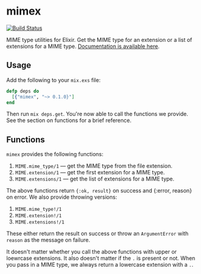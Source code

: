 # mimex

[![Build Status](https://api.travis-ci.org/hex-sh/mimex.svg?branch=master)](https://travis-ci.org/hex-sh/mimex)

MIME type utilities for Elixir. Get the MIME type for an extension or a list
of extensions for a MIME type. [Documentation is available here](http://hexdocs.pm/mimex).

## Usage

Add the following to your `mix.exs` file:

``` elixir
defp deps do
  [{"mimex", "~> 0.1.0}"]
end
```

Then run `mix deps.get`. You're now able to call the functions we provide. See
the section on functions for a brief reference.

## Functions

`mimex` provides the following functions:

 1. `MIME.mime_type/1` &mdash; get the MIME type from the file extension.
 2. `MIME.extension/1` &mdash; get the first extension for a MIME type.
 3. `MIME.extensions/1` &mdash; get the list of extensions for a MIME type.

The above functions return `{:ok, result}` on success and {:error, reason} on
error. We also provide throwing versions:

 1. `MIME.mime_type!/1`
 2. `MIME.extension!/1`
 3. `MIME.extensions!/1`

These either return the result on success or throw an `ArgumentError` with
`reason` as the message on failure.

It doesn't matter whether you call the above functions with upper or loewrcase
extensions. It also doesn't matter if the `.` is present or not. When you pass
in a MIME type, we always return a lowercase extension with a `.`.
